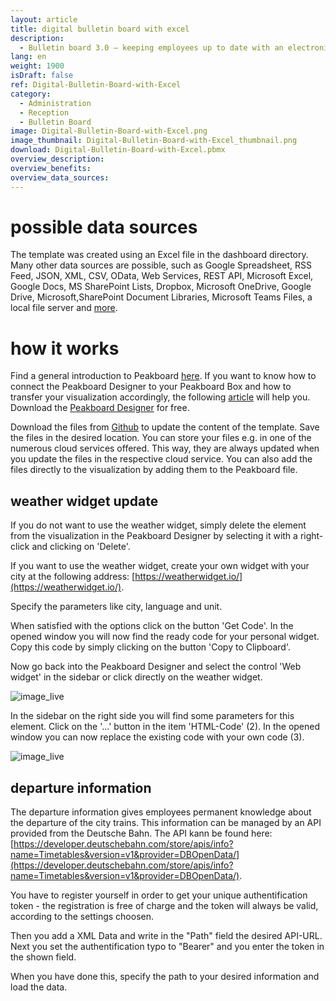 ```yaml
---
layout: article
title: digital bulletin board with excel
description: 
  - Bulletin board 3.0 – keeping employees up to date with an electronic bulletin board. Whether it's general internal communication, the weather, birthdays, announcements, notices or room allocation plans, you remain completely flexible with regards to media formats, documents and messages. All allocation plans and birthdays can be managed via an Excel file. PDF documents only have to be added to the dashboard directory. Digital signage made easy.
lang: en
weight: 1900
isDraft: false
ref: Digital-Bulletin-Board-with-Excel
category:
  - Administration
  - Reception
  - Bulletin Board
image: Digital-Bulletin-Board-with-Excel.png
image_thumbnail: Digital-Bulletin-Board-with-Excel_thumbnail.png
download: Digital-Bulletin-Board-with-Excel.pbmx
overview_description:
overview_benefits:
overview_data_sources:
---
```


# possible data sources

The template was created using an Excel file in the dashboard directory. Many other data sources are possible, such as Google Spreadsheet, RSS Feed, JSON, XML, CSV, OData, Web Services, REST API, Microsoft Excel, Google Docs, MS SharePoint Lists, Dropbox, Microsoft OneDrive, Google Drive, Microsoft,SharePoint Document Libraries, Microsoft Teams Files, a local file server and [more](https://peakboard.com/en/data-connections/).

# how it works

Find a general introduction to Peakboard [here](https://peakboard.rocks/get-started). If you want to know how to connect the Peakboard Designer to your Peakboard Box and how to transfer your visualization accordingly, the following [article](https://peakboard.rocks/connect) will help you. Download the [Peakboard Designer](https://peakboard.com/en/peakboard-designer/?utm_campaign=templates&utm_medium=description_link&utm_source=templates_overview) for free.

Download the files from [Github](https://github.com/Peakboard/peakboard-templates.github.io/tree/master/_templates/Digital-Bulletin-Board-with-Excel/data-files) to update the content of the template. Save the files in the desired location. You can store your files e.g. in one of the numerous cloud services offered. This way, they are always updated when you update the files in the respective cloud service. You can also add the files directly to the visualization by adding them to the Peakboard file.

## weather widget update
If you do not want to use the weather widget, simply delete the element from the visualization in the Peakboard Designer by selecting it with a right-click and clicking on 'Delete'.

If you want to use the weather widget, create your own widget with your city at the following address: [https://weatherwidget.io/](https://weatherwidget.io/).

Specify the parameters like city, language and unit.

When satisfied with the options click on the button 'Get Code'. In the opened window you will now find the ready code for your personal widget. Copy this code by simply clicking on the button 'Copy to Clipboard'.

Now go back into the Peakboard Designer and select the control 'Web widget' in the sidebar or click directly on the weather widget.

![image_live](img/select_weather_widget.gif)

In the sidebar on the right side you will find some parameters for this element. Click on the '...' button in the item 'HTML-Code' (2). In the opened window you can now replace the existing code with your own code (3).

![image_live](img/web_widget_code.png)

## departure information
The departure information gives employees permanent knowledge about the departure of the city trains. This information can be managed by an API provided from the Deutsche Bahn. The API kann be found here: [https://developer.deutschebahn.com/store/apis/info?name=Timetables&version=v1&provider=DBOpenData/](https://developer.deutschebahn.com/store/apis/info?name=Timetables&version=v1&provider=DBOpenData/).

You have to register yourself in order to get your unique authentification token - the registration is free of charge and the token will always be valid, according to the settings choosen.

Then you add a XML Data and write in the "Path" field the desired API-URL. Next you set the authentification typo to "Bearer" and you enter the token in the shown field.

When you have done this, specify the path to your desired information and load the data.